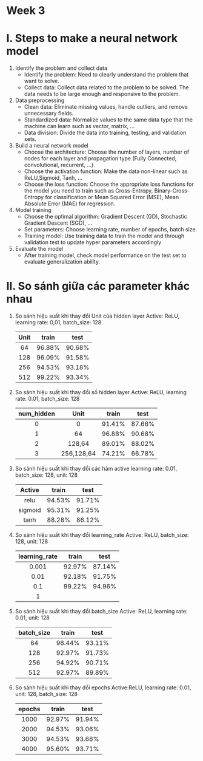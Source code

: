# Week 3
# I.  Steps to make a neural network model
1.	Identify the problem and collect data
    -	Identify the problem: Need to clearly understand the problem that want to solve.
    -	Collect data: Collect data related to the problem to be solved. The data needs to be large enough and responsive to the problem.
2.	Data preprocessing
    -	Clean data: Eliminate missing values, handle outliers, and remove unnecessary fields.
    -	Standardized data: Normalize values to the same data type that the machine can learn such as vector, matrix, ...
    -	Data division: Divide the data into training, testing, and validation sets.
3.	Build a neural network model
    -	Choose the architecture: Choose the number of layers, number of nodes for each layer and propagation type (Fully Connected, convolutional, recurrent, …).
    -	Choose the activation function: Make the data non-linear such as ReLU,Sigmoid, Tanh, …
    -	Choose the loss function: Choose the appropriate loss functions for the model you need to train such as Cross-Entropy, Binary-Cross-Entropy for classification or Mean Squared Error (MSE), Mean Absolute Error (MAE) for regression.
4.	Model training
    -	Choose the optimal algorithm: Gradient Descent (GD), Stochastic Gradient Descent (SGD), …
    -	Set parameters: Choose learning rate, number of epochs, batch size.
    -	Training model: Use training data to train the model and through validation test to update hyper parameters accordingly
5.	Evaluate the model
    -	After training model, check model performance on the test set to evaluate generalization ability.

# II. So sánh giữa các parameter khác nhau
1.  So sánh hiệu suất khi thay đổi Unit của hidden layer
        Active: ReLU, learning rate: 0,01, batch_size: 128
    
    | Unit | train | test |
    |:----------:|:--------:|:--------:|
    | 64 | 96.88% | 90.68% |
    | 128 | 96.09% | 91.58% |
    | 256 | 94.53% | 93.18% |
    | 512 | 99.22% | 93.34% |

2.  So sánh hiệu suất khi thay đổi số hidden layer
        Active: ReLU, learning rate: 0.01, batch_size: 128

    | num_hidden | Unit | train | test |
    |:----------:|:--------:|:--------:|:--------:|
    | 0 | 0 | 91.41% | 87.66% |
    | 1 | 64 | 96.88% | 90.68% |
    | 2 | 128,64 | 89.01% | 88.02% |
    | 3 | 256,128,64 | 74.21% | 66.78% |

3.  So sánh hiệu suất khi thay đổi các hàm active
        learning rate: 0.01, batch_size: 128, unit: 128
    
    | Active | train | test |
    |:----------:|:--------:|:--------:|
    | relu | 94.53% | 91.71% |
    | sigmoid | 95.31% | 91.25% |
    | tanh | 88.28% | 86.12% |

4.  So sánh hiệu suất khi thay đổi learning_rate
        Active: ReLU, batch_size: 128, unit: 128
    
    | learning_rate | train | test |
    |:----------:|:--------:|:--------:|
    | 0.001 | 92.97% | 87.14% |
    | 0.01 | 92.18% | 91.75% |
    | 0.1 | 99.22% | 94.96% |
    | 1 |  |  |

5.  So sánh hiệu suất khi thay đổi batch_size
    Active: ReLU, learning rate: 0.01, unit: 128

    | batch_size | train | test |
    |:----------:|:--------:|:--------:|
    | 64 | 98.44% | 93.11% |
    | 128 | 92.97% | 91.73% |
    | 256 | 94.92% | 90.71% |
    | 512 | 92.97% | 89.89% |

6.  So sánh hiệu suất khi thay đổi epochs
    Active:ReLU, learning rate: 0.01, unit: 128, batch_size: 128

    | epochs | train | test |
    |:----------:|:--------:|:--------:|
    | 1000 | 92.97% | 91.94% |
    | 2000 | 94.53% | 93.06% |
    | 3000 | 94.53% | 93.68% |
    | 4000 | 95.60% | 93.71% |